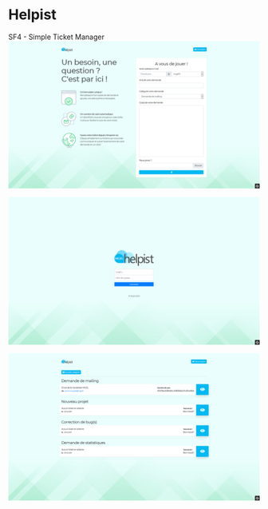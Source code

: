# Helpist
SF4 - Simple Ticket Manager
![alt text](https://raw.githubusercontent.com/bZez/Helpist/master/Screenshot_2019-03-12%20HELPIST%20-%20Gestion%20des%20demandes%20MGEL%20Dev%20-%20New%20Ticket.png)

![alt text](https://raw.githubusercontent.com/bZez/Helpist/master/Screenshot_2019-03-12%20HELPIST%20-%20Gestion%20des%20demandes%20MGEL%20Dev%20-.png)

![alt text](https://raw.githubusercontent.com/bZez/Helpist/master/Screenshot_2019-03-12%20HELPIST%20-%20Gestion%20des%20demandes%20MGEL%20Dev%20-%20Ticket%20index.png)
